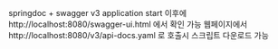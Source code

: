 springdoc + swagger v3 
application start 이후에 http://localhost:8080/swagger-ui.html 에서 확인 가능 
웹페이지에서 http://localhost:8080/v3/api-docs.yaml 로 호출시 스크립트 다운로드 가능
